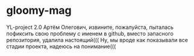 # gloomy-mag
YL-project 2.0
Артём Олегович, извините, пожалуйста, пыталась пофиксить свою проблему с именем в github, вместо запасного репозитория, удалила настоящий((( Ну, мы вроде как показывали все стадии проекта, надеюсь на понимание(((
